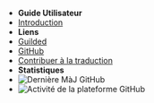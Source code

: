- **Guide Utilisateur**
- [Introduction](./)
- **Liens**
- [Guilded](https://guilded.gg/ReGuilded)
- [GitHub](https://github.com/ReGuilded/ReGuilded-Docs)
- [Contribuer à la traduction](https://crowdin.com/project/reguilded-docs)
- **Statistiques**
- ![Dernière MàJ GitHub](https://img.shields.io/github/last-commit/ReGuilded/ReGuilded-Docs?label=last%20updated)
- ![Activité de la plateforme GitHub](https://img.shields.io/github/commit-activity/m/ReGuilded/ReGuilded-Docs)